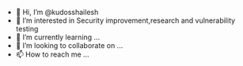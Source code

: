 - 👋 Hi, I’m @kudosshailesh
- 👀 I’m interested in Security improvement,research and vulnerability testing
- 🌱 I’m currently learning ...
- 💞️ I’m looking to collaborate on ...
- 📫 How to reach me ...

<!---
kudosshailesh/kudosshailesh is a ✨ special ✨ repository because its `README.md` (this file) appears on your GitHub profile.
You can click the Preview link to take a look at your changes.
--->
